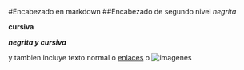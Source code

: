#Encabezado en markdown
##Encabezado de segundo nivel
*negrita*

**cursiva**

***negrita y cursiva***

y tambien incluye texto normal o [enlaces](https://www.google.es) o ![imagenes](http://www.fondos7.net/wallpaper-original/wallpapers/fondo-celeste-oscuro-6269.jpg)

